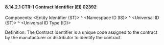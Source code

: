 #### 8.14.2.1 CTR-1 Contract Identifier (EI) 02392

Components: &lt;Entity Identifier (ST)> ^ &lt;Namespace ID (IS)> ^ &lt;Universal ID (ST)> ^ &lt;Universal ID Type (ID)>

Definition: The Contract Identifier is a unique code assigned to the contract by the manufacturer or distributor to identify the contract.
